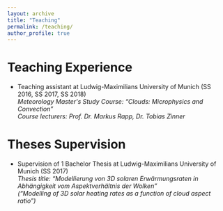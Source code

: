 ```yaml
---
layout: archive
title: "Teaching"
permalink: /teaching/
author_profile: true
---
```


Teaching Experience
======
* Teaching assistant at Ludwig-Maximilians University of Munich (SS 2016, SS 2017, SS 2018)<br/>
_Meteorology Master's Study Course: “Clouds: Microphysics and Convection”_<br/>
_Course lecturers: Prof. Dr. Markus Rapp, Dr. Tobias Zinner_

Theses Supervision
======
* Supervision of 1 Bachelor Thesis at Ludwig-Maximilians University of Munich (SS 2017)<br/>
_Thesis title: “Modellierung von 3D solaren Erwärmungsraten in Abhängigkeit vom Aspektverhältnis der Wolken”<br/>
(“Modelling of 3D solar heating rates as a function of cloud aspect ratio”)_
